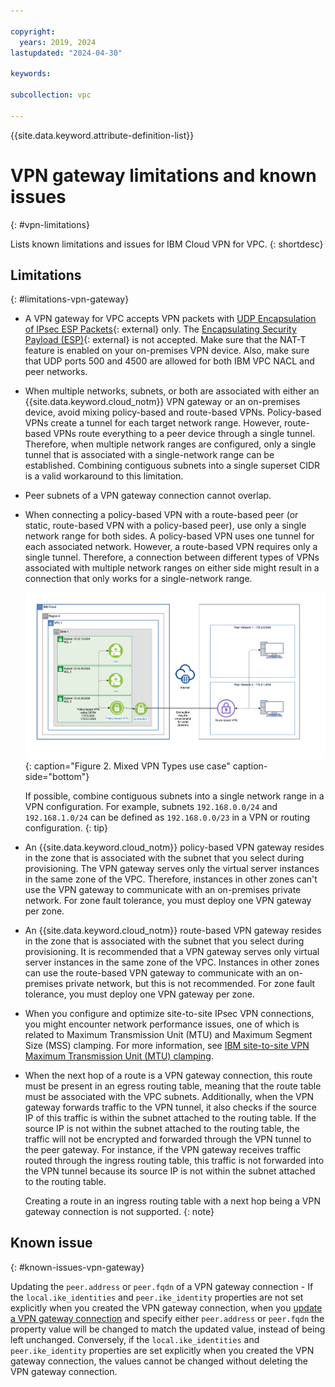 ```yaml
---

copyright:
  years: 2019, 2024
lastupdated: "2024-04-30"

keywords:

subcollection: vpc

---
```


{{site.data.keyword.attribute-definition-list}}

# VPN gateway limitations and known issues
{: #vpn-limitations}

Lists known limitations and issues for IBM Cloud VPN for VPC.
{: shortdesc}

## Limitations
{: #limitations-vpn-gateway}

* A VPN gateway for VPC accepts VPN packets with [UDP Encapsulation of IPsec ESP Packets](https://datatracker.ietf.org/doc/html/rfc3948){: external} only. The [Encapsulating Security Payload (ESP)](https://datatracker.ietf.org/doc/html/rfc4303){: external} is not accepted. Make sure that the NAT-T feature is enabled on your on-premises VPN device. Also, make sure that UDP ports 500 and 4500 are allowed for both IBM VPC NACL and peer networks.
* When multiple networks, subnets, or both are associated with either an {{site.data.keyword.cloud_notm}} VPN gateway or an on-premises device, avoid mixing policy-based and route-based VPNs. Policy-based VPNs create a tunnel for each target network range. However, route-based VPNs route everything to a peer device through a single tunnel. Therefore, when multiple network ranges are configured, only a single tunnel that is associated with a single-network range can be established. Combining contiguous subnets into a single superset CIDR is a valid workaround to this limitation.
* Peer subnets of a VPN gateway connection cannot overlap.
* When connecting a policy-based VPN with a route-based peer (or static, route-based VPN with a policy-based peer), use only a single network range for both sides. A policy-based VPN uses one tunnel for each associated network. However, a route-based VPN requires only a single tunnel. Therefore, a connection between different types of VPNs associated with multiple network ranges on either side might result in a connection that only works for a single-network range.

   ![Mixed VPN types use case](images/vpn-mixed-types.png){: caption="Figure 2. Mixed VPN Types use case" caption-side="bottom"}

   If possible, combine contiguous subnets into a single network range in a VPN configuration. For example, subnets `192.168.0.0/24` and `192.168.1.0/24` can be defined as `192.168.0.0/23` in a VPN or routing configuration.
   {: tip}

* An {{site.data.keyword.cloud_notm}} policy-based VPN gateway resides in the zone that is associated with the subnet that you select during provisioning. The VPN gateway serves only the virtual server instances in the same zone of the VPC. Therefore, instances in other zones can't use the VPN gateway to communicate with an on-premises private network. For zone fault tolerance, you must deploy one VPN gateway per zone.
* An {{site.data.keyword.cloud_notm}} route-based VPN gateway resides in the zone that is associated with the subnet that you select during provisioning. It is recommended that a VPN gateway serves only virtual server instances in the same zone of the VPC. Instances in other zones can use the route-based VPN gateway to communicate with an on-premises private network, but this is not recommended. For zone fault tolerance, you must deploy one VPN gateway per zone.
* When you configure and optimize site-to-site IPsec VPN connections, you might encounter network performance issues, one of which is related to Maximum Transmission Unit (MTU) and Maximum Segment Size (MSS) clamping. For more information, see [IBM site-to-site VPN Maximum Transmission Unit (MTU) clamping](/docs/vpc?topic=vpc-about-mtu).
* When the next hop of a route is a VPN gateway connection, this route must be present in an egress routing table, meaning that the route table must be associated with the VPC subnets. Additionally, when the VPN gateway forwards traffic to the VPN tunnel, it also checks if the source IP of this traffic is within the subnet attached to the routing table. If the source IP is not within the subnet attached to the routing table, the traffic will not be encrypted and forwarded through the VPN tunnel to the peer gateway. For instance, if the VPN gateway receives traffic routed through the ingress routing table, this traffic is not forwarded into the VPN tunnel because its source IP is not within the subnet attached to the routing table.

   Creating a route in an ingress routing table with a next hop being a VPN gateway connection is not supported.
   {: note}

## Known issue
{: #known-issues-vpn-gateway}

Updating the `peer.address` or `peer.fqdn` of a VPN gateway connection - If the `local.ike_identities` and `peer.ike_identity` properties are not set explicitly when you created the VPN gateway connection, when you [update a VPN gateway connection](/apidocs/vpc/latest#update-vpn-gateway-connection) and specify either `peer.address` or `peer.fqdn` the property value will be changed to match the updated value, instead of being left unchanged. Conversely, if the `local.ike_identities` and `peer.ike_identity` properties are set explicitly when you created the VPN gateway connection, the values cannot be changed without deleting the VPN gateway connection.
